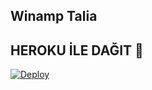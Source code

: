 ## Winamp Talia 

## HEROKU İLE DAĞIT 📮</h4>
[![Deploy](https://www.herokucdn.com/deploy/button.svg)](https://heroku.com/deploy?template=https://github.com/Alfa00006/TaliaVaves)

